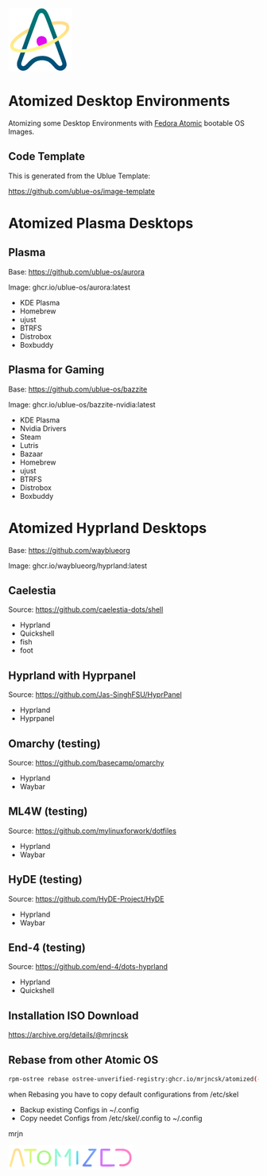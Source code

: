 ![Logo](Data/atomized/usr/share/atomized/Logo.png)

# Atomized Desktop Environments

Atomizing some Desktop Environments with [Fedora Atomic](https://fedoraproject.org/atomic-desktops) bootable OS Images.

## Code Template

This is generated from the Ublue Template:

https://github.com/ublue-os/image-template

# Atomized Plasma Desktops

## Plasma

Base: https://github.com/ublue-os/aurora

Image: ghcr.io/ublue-os/aurora:latest

- KDE Plasma
- Homebrew
- ujust
- BTRFS
- Distrobox
- Boxbuddy

## Plasma for Gaming

Base: https://github.com/ublue-os/bazzite

Image: ghcr.io/ublue-os/bazzite-nvidia:latest

- KDE Plasma
- Nvidia Drivers
- Steam
- Lutris
- Bazaar
- Homebrew
- ujust
- BTRFS
- Distrobox
- Boxbuddy

# Atomized Hyprland Desktops

Base: https://github.com/wayblueorg

Image: ghcr.io/wayblueorg/hyprland:latest

## Caelestia

Source: https://github.com/caelestia-dots/shell

- Hyprland
- Quickshell
- fish
- foot

## Hyprland with Hyprpanel

Source: https://github.com/Jas-SinghFSU/HyprPanel

- Hyprland
- Hyprpanel

## Omarchy (testing)

Source: https://github.com/basecamp/omarchy

- Hyprland
- Waybar

## ML4W (testing)

Source: https://github.com/mylinuxforwork/dotfiles

- Hyprland
- Waybar

## HyDE (testing)

Source: https://github.com/HyDE-Project/HyDE

- Hyprland
- Waybar

## End-4 (testing)

Source: https://github.com/end-4/dots-hyprland

- Hyprland
- Quickshell

## Installation ISO Download

https://archive.org/details/@mrjncsk

## Rebase from other Atomic OS

```bash
rpm-ostree rebase ostree-unverified-registry:ghcr.io/mrjncsk/atomized(-desktop)(-nvidia)
```

when Rebasing you have to copy default configurations from /etc/skel
- Backup existing Configs in ~/.config
- Copy needet Configs from /etc/skel/.config to ~/.config

mrjn

![Title](Data/atomized/usr/share/atomized/Title.png)
